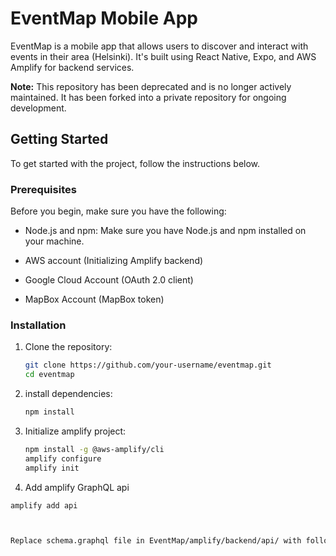 # EventMap Mobile App

EventMap is a mobile app that allows users to discover and interact with events in their area (Helsinki). It's built using React Native, Expo, and AWS Amplify for backend services.

**Note:** This repository has been deprecated and is no longer actively maintained. It has been forked into a private repository for ongoing development.

## Getting Started

To get started with the project, follow the instructions below. 

### Prerequisites

Before you begin, make sure you have the following:

- Node.js and npm: Make sure you have Node.js and npm installed on your machine.

- AWS account (Initializing Amplify backend)
- Google Cloud Account (OAuth 2.0 client)
- MapBox Account (MapBox token)

### Installation

1. Clone the repository:

   ```bash
   git clone https://github.com/your-username/eventmap.git
   cd eventmap

2. install dependencies:

   ```bash
   npm install

3. Initialize amplify project:

   ```bash
   npm install -g @aws-amplify/cli
   amplify configure
   amplify init

4. Add amplify GraphQL api

  ```bash
  amplify add api



 Replace schema.graphql file in EventMap/amplify/backend/api/ with following file: [schema.graphql](https://github.com/Johamatt/EventMap/blob/main/schema2.graphql)

   
